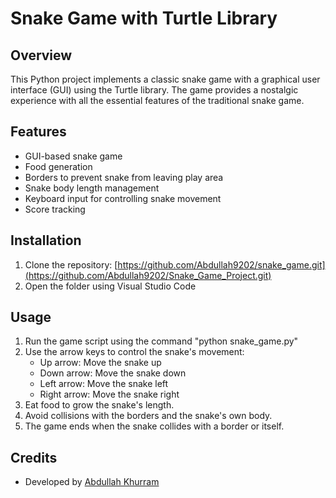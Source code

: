 # Snake Game with Turtle Library

## Overview

This Python project implements a classic snake game with a graphical user interface (GUI) using the Turtle library. The game provides a nostalgic experience with all the essential features of the traditional snake game.

## Features

- GUI-based snake game
- Food generation
- Borders to prevent snake from leaving play area
- Snake body length management
- Keyboard input for controlling snake movement
- Score tracking

## Installation

1. Clone the repository: [https://github.com/Abdullah9202/snake_game.git](https://github.com/Abdullah9202/Snake_Game_Project.git)
2. Open the folder using Visual Studio Code

## Usage

1. Run the game script using the command "python snake_game.py"
2. Use the arrow keys to control the snake's movement:
   - Up arrow: Move the snake up
   - Down arrow: Move the snake down
   - Left arrow: Move the snake left
   - Right arrow: Move the snake right
3. Eat food to grow the snake's length.
4. Avoid collisions with the borders and the snake's own body.
5. The game ends when the snake collides with a border or itself.

## Credits

- Developed by [Abdullah Khurram](https://github.com/Abdullah9202)
